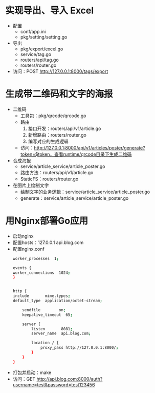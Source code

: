 # 实现导出、导入 Excel
  + 配置
    - conf/app.ini
    - pkg/setting/setting.go
  + 导出
    - pkg/export/excel.go
    - service/tag.go
    - routers/api/tag.go
    - routers/router.go
  + 访问：POST http://127.0.0.1:8000/tags/export

# 生成带二维码和文字的海报
* 二维码
  + 工具包：pkg/qrcode/qrcode.go
  + 路由
    1. 接口开发：routers/api/v1/article.go
    2. 新增路由：routers/router.go
    3. 编写对应的生成逻辑
  + 访问：http://127.0.0.1:8000/api/v1/articles/poster/generate?token=$token，查看runtime/qrcode目录下生成二维码
* 合成海报
  + service/article_service/article_poster.go
  + 路由方法：routers/api/v1/article.go
  + StaticFS：routers/router.go
* 在图片上绘制文字
  + 绘制文字的业务逻辑：service/article_service/article_poster.go
  + generate：service/article_service/article_poster.go

# 用Nginx部署Go应用
  * 启动nginx
  * 配置hosts：127.0.0.1       api.blog.com
  * 配置nginx.conf
    ```bash
    worker_processes  1;

    events {
    worker_connections  1024;
    }
    
    
    http {
    include       mime.types;
    default_type  application/octet-stream;
    
        sendfile        on;
        keepalive_timeout  65;
    
        server {
            listen       8081;
            server_name  api.blog.com;
    
            location / {
                proxy_pass http://127.0.0.1:8000/;
            }
        }
    }
    ```
  * 打包并启动：make
  * 访问：GET http://api.blog.com:8000/auth?username=test&password=test123456